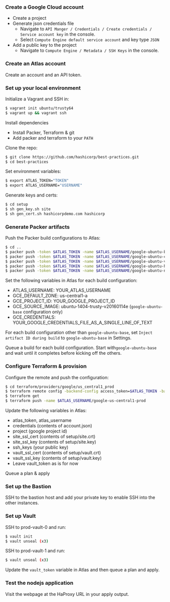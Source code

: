 ### Create a Google Cloud account

* Create a project
* Generate json credentials file
  * Navigate to `API Manger / Credentials / Create credentials / Service account key` in the console.
  * Select `Compute Engine default service account` and key type `JSON`
* Add a public key to the project
  * Navigate to `Compute Engine / Metadata / SSH Keys` in the console.
  
### Create an Atlas account
  
Create an account and an API token.

### Set up your local environment

Initialize a Vagrant and SSH in:

```bash
$ vagrant init ubuntu/trusty64
$ vagrant up && vagrant ssh
```

Install dependencies

* Install Packer, Terraform & git
* Add packer and terraform to your `PATH`

Clone the repo:

```bash
$ git clone https://github.com/hashicorp/best-practices.git
$ cd best-practices
```

Set environment variables:

```bash
$ export ATLAS_TOKEN="TOKEN"
$ export ATLAS_USERNAME="USERNAME"
```

Generate keys and certs:

```bash
$ cd setup
$ sh gen_key.sh site
$ sh gen_cert.sh hashicorpdemo.com hashicorp
```

### Generate Packer artifacts

Push the Packer build configurations to Atlas:

```bash
$ cd ..
$ packer push -token $ATLAS_TOKEN -name $ATLAS_USERNAME/google-ubuntu-base packer/google/ubuntu/base.json
$ packer push -token $ATLAS_TOKEN -name $ATLAS_USERNAME/google-ubuntu-consul packer/google/ubuntu/consul.json
$ packer push -token $ATLAS_TOKEN -name $ATLAS_USERNAME/google-ubuntu-vault packer/google/ubuntu/vault.json
$ packer push -token $ATLAS_TOKEN -name $ATLAS_USERNAME/google-ubuntu-haproxy packer/google/ubuntu/haproxy.json
$ packer push -token $ATLAS_TOKEN -name $ATLAS_USERNAME/google-ubuntu-nodejs packer/google/ubuntu/nodejs.json
```

Set the following variables in Atlas for each build configuration:

* ATLAS_USERNAME: YOUR_ATLAS_USERNAME
* GCE_DEFAULT_ZONE: us-central1-a
* GCE_PROJECT_ID: YOUR_GOOGLE_PROJECT_ID
* GCE_SOURCE_IMAGE: ubuntu-1404-trusty-v20160114e (`google-ubuntu-base` configuration only)
* GCE_CREDENTIALS: YOUR_GOOGLE_CREDENTIALS_FILE_AS_A_SINGLE_LINE_OF_TEXT

For each build configuration other than `google-ubuntu-base`, set `Inject artifact ID during build` to `google-ubuntu-base` in Settings.
    
Queue a build for each build configuration. Start with`google-ubuntu-base` and wait until it completes before kicking off the others.

### Configure Terraform & provision

Configure the remote and push the configuration:

```bash
$ cd terraform/providers/google/us_central1_prod
$ terraform remote config -backend-config access_token=$ATLAS_TOKEN -backend-config name=$ATLAS_USERNAME/google-us-central1-prod
$ terraform get
$ terraform push -name $ATLAS_USERNAME/google-us-central1-prod
 ```
 
Update the following variables in Atlas:
 
* atlas_token, atlas_username
* credentials (contents of account.json)
* project (google project id)
* site_ssl_cert (contents of setup/site.crt)
* site_ssl_key (contents of setup/site.key)
* ssh_keys (your public key)
* vault_ssl_cert (contents of setup/vault.crt)
* vault_ssl_key (contents of setup/vault.key)
* Leave vault_token as is for now
 
Queue a plan & apply

### Set up the Bastion

SSH to the bastion host and add your private key to enable SSH into the other instances.

### Set up Vault

SSH to prod-vault-0 and run:

```bash
$ vault init
$ vault unseal (x3)
```

SSH to prod-vault-1 and run:

```bash
$ vault unseal (x3)
```

Update the `vault_token` variable in Atlas and then queue a plan and apply.

### Test the nodejs application

Visit the webpage at the HaProxy URL in your apply output.

